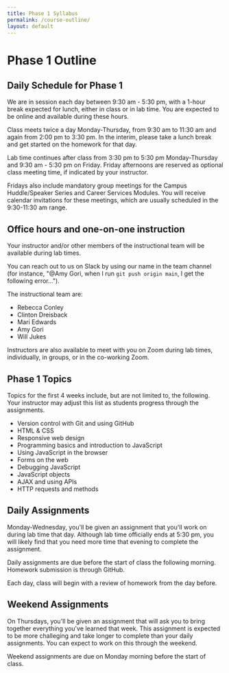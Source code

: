```yaml
---
title: Phase 1 Syllabus
permalink: /course-outline/
layout: default
---
```


# Phase 1 Outline

## Daily Schedule for Phase 1

We are in session each day between 9:30 am - 5:30 pm, with a 1-hour break expected for lunch, either in class or in lab time. You are expected to be online and available during these hours.

Class meets twice a day Monday-Thursday, from 9:30 am to 11:30 am and again from 2:00 pm to 3:30 pm. In the interim, please take a lunch break and get started on the homework for that day.

Lab time continues after class from 3:30 pm to 5:30 pm Monday-Thursday and 9:30 am - 5:30 pm on Friday. Friday afternoons are reserved as optional class meeting time, if indicated by your instructor.

Fridays also include mandatory group meetings for the Campus Huddle/Speaker Series and Career Services Modules. You will receive calendar invitations for these meetings, which are usually scheduled in the 9:30-11:30 am range.

## Office hours and one-on-one instruction

Your instructor and/or other members of the instructional team will be available during lab times.

You can reach out to us on Slack by using our name in the team channel (for instance, "@Amy Gori, when I run `git push origin main`, I get the following error...").

The instructional team are:

- Rebecca Conley
- Clinton Dreisback
- Mari Edwards
- Amy Gori
- Will Jukes

Instructors are also available to meet with you on Zoom during lab times, individually, in groups, or in the co-working Zoom.

## Phase 1 Topics

Topics for the first 4 weeks include, but are not limited to, the following. Your instructor may adjust this list as students progress through the assignments.

- Version control with Git and using GitHub
- HTML & CSS
- Responsive web design
- Programming basics and introduction to JavaScript
- Using JavaScript in the browser
- Forms on the web
- Debugging JavaScript
- JavaScript objects
- AJAX and using APIs
- HTTP requests and methods

## Daily Assignments

Monday-Wednesday, you'll be given an assignment that you'll work on during lab time that day. Although lab time officially ends at 5:30 pm, you will likely find that you need more time that evening to complete the assignment.

Daily assignments are due before the start of class the following morning. Homework submission is through GitHub.

Each day, class will begin with a review of homework from the day before.

## Weekend Assignments

On Thursdays, you'll be given an assignment that will ask you to bring together everything you've learned that week. This assignment is expected to be more challeging and take longer to complete than your daily assignments. You can expect to work on this through the weekend.

Weekend assignments are due on Monday morning before the start of class.
